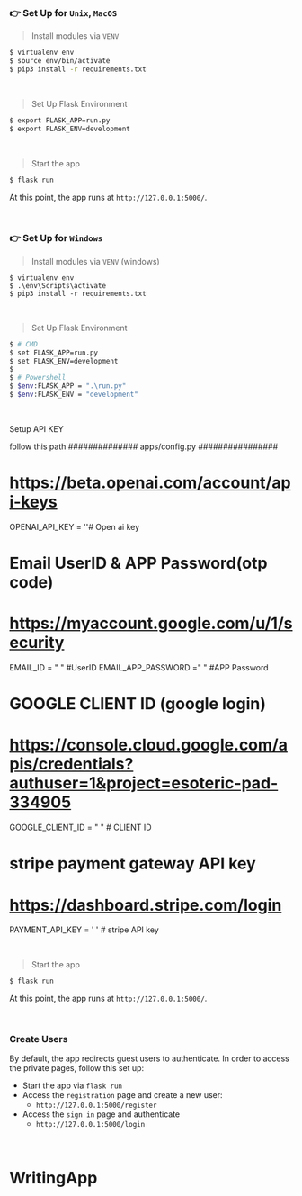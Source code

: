 

### 👉 Set Up for `Unix`, `MacOS` 

> Install modules via `VENV`  

```bash
$ virtualenv env
$ source env/bin/activate
$ pip3 install -r requirements.txt
```

<br />

> Set Up Flask Environment

```bash
$ export FLASK_APP=run.py
$ export FLASK_ENV=development
```

<br />

> Start the app

```bash
$ flask run
```

At this point, the app runs at `http://127.0.0.1:5000/`. 

<br />

### 👉 Set Up for `Windows` 

> Install modules via `VENV` (windows) 

```
$ virtualenv env
$ .\env\Scripts\activate
$ pip3 install -r requirements.txt
```

<br />

> Set Up Flask Environment

```bash
$ # CMD 
$ set FLASK_APP=run.py
$ set FLASK_ENV=development
$
$ # Powershell
$ $env:FLASK_APP = ".\run.py"
$ $env:FLASK_ENV = "development"
```



<br />

Setup API KEY 

follow this path 
 ############## apps/config.py  ################


# https://beta.openai.com/account/api-keys
OPENAI_API_KEY = ''# Open ai key


# Email UserID & APP Password(otp code)
# https://myaccount.google.com/u/1/security
EMAIL_ID = " " #UserID
EMAIL_APP_PASSWORD =" " #APP Password

# GOOGLE CLIENT ID (google login)
# https://console.cloud.google.com/apis/credentials?authuser=1&project=esoteric-pad-334905
GOOGLE_CLIENT_ID = " " # CLIENT ID 

# stripe payment gateway API key
# https://dashboard.stripe.com/login
PAYMENT_API_KEY = ' ' # stripe API key




<br />

> Start the app

```bash
$ flask run
```

At this point, the app runs at `http://127.0.0.1:5000/`. 




<br />


### Create Users

By default, the app redirects guest users to authenticate. In order to access the private pages, follow this set up: 

- Start the app via `flask run`
- Access the `registration` page and create a new user:
  - `http://127.0.0.1:5000/register`
- Access the `sign in` page and authenticate
  - `http://127.0.0.1:5000/login`

<br />



# WritingApp

